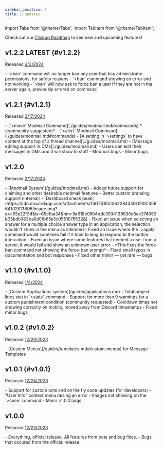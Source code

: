 ```yaml
---
sidebar_position: 4
title: 📢 Updates
---
```


import Tabs from '@theme/Tabs';
import TabItem from '@theme/TabItem';

Check out our [Clickup Roadmap](https://sharing.clickup.com/36041748/l/h/6-900902486041-1/c850810baf29f0f) to see new and upcoming features!

## v1.2.2 <span className="badge badge--primary">LATEST</span> {#v1.2.2}
Released [6/3/2024](./updates.md)

<Tabs>
  <TabItem value="added" label="Added (1)" default>
  - `>ban` command will no longer ban any user that has administrator permissions, for safety reasons
  </TabItem>
  <TabItem value="fixed" label="Fixed (2)">
    - `>ban` command showing an error and not working
    - `>ban` will now ask to force ban a user if they are not in the server again, previously errored on command
  </TabItem>
</Tabs>

## v1.2.1 {#v1.2.1}
Released [2/17/2024](./updates.md)

<Tabs>
  <TabItem value="added" label="Added (4)" default>
  - [`>move` Modmail Command](./guides/modmail.md#commands) *(community suggested)*
  - [`>alert` Modmail Command](./guides/modmail.md#commands)
  - [A setting in `>settings` to have content at the top of a thread channel](./guides/modmail.md)
  - [Message editing support in DMs](./guides/modmail.md)
    - Users can edit their messages in DMs and it will show to staff
  </TabItem>
  <TabItem value="fixed" label="Fixed (2)">
    - Modmail bugs
    - Minor bugs
  </TabItem>
</Tabs>

## v1.2.0
Released [2/17/2024](./updates.md)

<Tabs>
  <TabItem value="added" label="Added (4)" default>
  - [Modmail System](/guides/modmail.md)
    - Added future support for claiming and other desirable modmail features
  - Better custom branding support (internal)
  - [Dashboard sneak peak](https://cdn.discordapp.com/attachments/1191751051062284349/1208135864102813806/image.png?ex=65e22f34&is=65cfba34&hm=9a618c0904ddc3934138630d5ec374053b35bdb983ba0d0fb65a5c0551075532&)
  </TabItem>
  <TabItem value="fixed" label="Fixed (5)">
    - Fixed an issue when selecting an answer for a multiple choice answer type in an application, the selection wouldn't show in the menu as intended
    - Fixed an issue where the `>apply` command would somtimes fail if it took to long to respond to the button interaction
    - Fixed an issue where some features that needed a user from a server, it would fail and show an unknown user error
      - *This fixes the force-ban command not showing the force-ban prompt*
    - Fixed small typos in documentation and bot responses
    - Fixed other minor — yet rare — bugs
  </TabItem>
</Tabs>

## v1.1.0 {#v1.1.0}
Released [1/4/2024](./updates.md)

<Tabs>
  <TabItem value="added" label="Added (3)" default>
  - [Custom Applications system](/guides/applications.md)
  - Total project lines stat in `>stats` command
  - Support for more than 9 warnings for a custom punishment condition (community requested)
  </TabItem>
  <TabItem value="fixed" label="Fixed (2)">
    - Cooldown times not showing correctly on mobile, moved away from Discord timestamps
    - Fixed minor bugs
  </TabItem>
</Tabs>

## v1.0.2 {#v1.0.2}
Released [12/26/2023](./updates.md)

<Tabs>
  <TabItem value="added" label="Added (1)">
    - [Custom Menus](/guides/templates.md#custom-menus) for Message Templates
  </TabItem>
</Tabs>

## v1.0.1 {#v1.0.1}
Released [12/24/2023](./updates.md)

<Tabs>
  <TabItem value="added" label="Added (1)">
    - Support for custom bots and on the fly code updates (for developers)
  </TabItem>
  <TabItem value="fixed" label="Fixed (3)">
    - "User Info" context menu raising an error
    - Images not showing on the `>case` command
    - Minor v1.0.0 bugs
  </TabItem>
</Tabs>

## v1.0.0
Released [12/23/2023](./updates.md)

<Tabs>
  <TabItem value="added" label="Added (1)">
    - Everything, official release. All features from beta and bug fixes.
  </TabItem>
  <TabItem value="fixed" label="Fixed (1)">
   - Bugs that occured from the official release
  </TabItem>
</Tabs>
